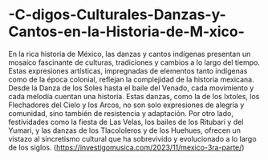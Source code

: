 # -C-digos-Culturales-Danzas-y-Cantos-en-la-Historia-de-M-xico-
En la rica historia de México, las danzas y cantos indígenas presentan un mosaico fascinante de culturas, tradiciones y cambios a lo largo del tiempo. Estas expresiones artísticas, impregnadas de elementos tanto indígenas como de la época colonial, reflejan la complejidad de la historia mexicana. Desde la Danza de los Soles hasta el baile del Venado, cada movimiento y cada melodía cuentan una historia. Estas danzas, como la de los Ixtoles, los Flechadores del Cielo y los Arcos, no son solo expresiones de alegría y comunidad, sino también de resistencia y adaptación. Por otro lado, festividades como la fiesta de Las Velas, los bailes de los Ritubari y del Yumari, y las danzas de los Tlacololeros y de los Huehues, ofrecen un vistazo al sincretismo cultural que ha sobrevivido y evolucionado a lo largo de los siglos. 
(https://investigomusica.com/2023/11/mexico-3ra-parte/)

